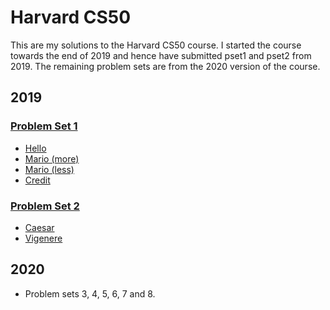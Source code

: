 # Harvard CS50
This are my solutions to the Harvard CS50 course. I started the course towards the end of 2019 and hence have submitted pset1 and pset2 from 2019. The remaining problem sets are from the 2020 version of the course.

## 2019
### [Problem Set 1](HarvardCS50/2019/pset1)
  * [Hello](HarvardCS50/2019/pset1/hello.c)
  * [Mario (more)](HarvardCS50/2019/pset1/maio_more.c)
  * [Mario (less)](HarvardCS50/2019/pset1/mario_less.c)
  * [Credit](HarvardCS50/2019/pset1/credit.c)
  
### [Problem Set 2](HarvardCS50/2019/pset2)
  * [Caesar](HarvardCS50/2019/pset2/caesar.c)
  * [Vigenere](HarvardCS50/2019/pset2/vigenere.c)

## 2020
* Problem sets 3, 4, 5, 6, 7 and 8.
